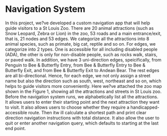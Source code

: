 # Navigation System


In this project, we?ve developed a custom navigation app that will help guide visitors to a St LouisZoo. There are 20 animal attractions (such as Snow Leopard, Zebra or Lion) in the zoo, 53 roadsand a main entrance/exit, that is, 21 nodes and 53 edges. We categorize all the attractions into 8animal species, such as primate, big cat, reptile and so on. For edges, we categorize into 2 types.One is accessible for all including disabled people (ADA), the other is only for non-disable people,such as rocks walk, stairs, or paved walk. In addition, we have 3 uni-direction edges, speicifically,from Penguin to Bee & Butterfly Entry, from Bee & Butterfly Entry to Bee & Butterfly Exit, andfrom Bee & Butterfly Exit to Andean Bear. The rest edges are all bi-directional. Hence, for eachedge, we not only assign a street name but also the direction such as south, west, northeast and soon, which helps to guide visitors more conveniently. Here we?ve attached the zoo map shown in theFigure 1, showing all the attractions and streets in St Louis zoo.Before the navigation system runs, we alphabetically list all the attractions. It allows users to entertheir starting point and the next attraction they want to visit. It also allows users to choose whetherthey require a handicapped-accessible route. Then itw ill calculate a shortest path and print cleardirection navigation instructions with total distance. It also allow the user to quit or enter anothernavigation query, which defaults to starting at the last end point.